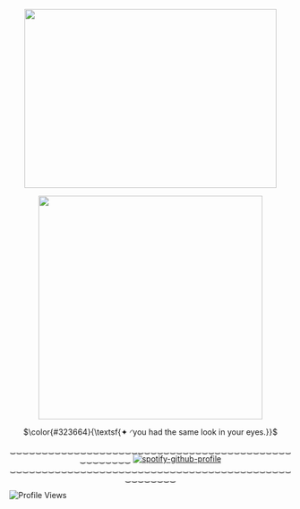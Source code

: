 <p align="center">   <img width="450x450" height="320" src=https://github.com/lyrxqss/lyrxqss-2/blob/584b650288a7cf3b19f24eef0c0dc7fdce329264/indir%20(8).gif>
</p>






<p align="center">   <img width="400x400" height="400" src=https://github.com/lyrxqss/lyrxqss-2/blob/5387ac5de83518c88f8c5abd8837af5dcb212efb/sage-valorant.gif>
</p>


<p align="center"> $\color{#323664}{\textsf{✦ ◜you had the same look in your eyes.}}$

 

<p align="center"![Profile Views](https://komarev.com/ghpvc/?username=lyrxqss&color=blue&label=delulus)




‿‿‿‿‿‿‿‿‿‿‿‿‿‿‿‿‿‿‿‿‿‿‿‿‿‿‿‿‿‿‿‿‿‿‿‿‿‿‿‿‿‿‿‿‿‿‿‿‿‿‿‿
[![spotify-github-profile](https://spotify-github-profile.kittinanx.com/api/view?uid=cgo1nbhfibb223rkc10kxe6p1&cover_image=true&theme=natemoo-re&show_offline=true&background_color=121212&interchange=true&bar_color=53b14f&bar_color_cover=false)](https://spotify-github-profile.kittinanx.com/api/view?uid=cgo1nbhfibb223rkc10kxe6p1&redirect=true)
‿‿‿‿‿‿‿‿‿‿‿‿‿‿‿‿‿‿‿‿‿‿‿‿‿‿‿‿‿‿‿‿‿‿‿‿‿‿‿‿‿‿‿‿‿‿‿‿‿‿‿‿


![Profile Views](https://komarev.com/ghpvc/?username=lyrxqss&color=blue&label=delulus)
